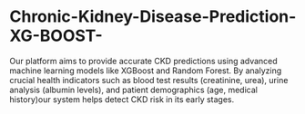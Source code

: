 # Chronic-Kidney-Disease-Prediction-XG-BOOST-
Our platform aims to provide accurate CKD predictions using advanced machine learning models like XGBoost and Random Forest. By analyzing crucial health indicators such as blood test results (creatinine, urea), urine analysis (albumin levels), and patient demographics (age, medical history)our system helps detect CKD risk in its early stages.
